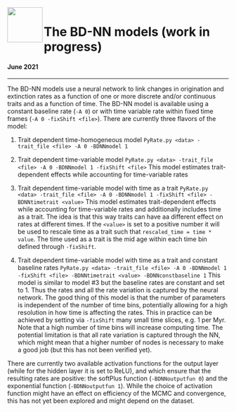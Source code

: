 <img src="https://github.com/dsilvestro/PyRate/blob/master/pyrate_lib/PyRate_logo1024.png" align="left" width="80">  

# The BD-NN models (work in progress)

#### June 2021
---

The BD-NN models use a neural network to link changes in origination and extinction rates as a function of one or more discrete and/or continuous traits and as a function of time. 
The BD-NN model is available using a constant baseline rate (`-A 0`) or with time variable rate within fixed time frames (`-A 0 -fixShift <file>`).
There are currently three flavors of the model:

1. Trait dependent time-homogeneous model
`PyRate.py <data> -trait_file <file> -A 0 -BDNNmodel 1`

2. Trait dependent time-variable model 
`PyRate.py <data> -trait_file <file> -A 0 -BDNNmodel 1 -fixShift <file>`
This model estimates trait-dependent effects while accounting for time-variable rates

3. Trait dependent time-variable model with time as a trait
`PyRate.py <data> -trait_file <file> -A 0 -BDNNmodel 1 -fixShift <file> -BDNNtimetrait <value>`
This model estimates trait-dependent effects while accounting for time-variable rates and additionally includes time as a trait. The idea is that this way traits can have aa different effect on rates at different times. If the `<value>` is set to a positive number it will be used to rescale time as a trait such that `rescaled_time = time * value`. The time used as a trait is the mid age within each time bin defined through `-fixShift`. 


4. Trait dependent time-variable model with time as a trait and constant baseline rates
`PyRate.py <data> -trait_file <file> -A 0 -BDNNmodel 1 -fixShift <file> -BDNNtimetrait <value> -BDNNconstbaseline 1`
This model is similar to model \#3 but the baseline rates are constant and set to 1. Thus the rates and all the rate variation is captured by the neural network. The good thing of this model is that the number of parameters is independent of the number of time bins, potentially allowing for a high resolution in how time is affecting the rates. 
This in practice can be achieved by setting via `-fixShift` many small time slices, e.g. 1 per Myr. Note that a high number of time bins will increase computing time. 
The potential limitation is that all rate variation is captured through the NN, which might mean that a higher number of nodes is necessary to make a good job (but this has not been verified yet). 

There are currently two available activation functions for the output layer (while for the hidden layer it is set to ReLU), and which ensure that the resulting rates are positive: the softPlus function (`-BDNNoutputfun 0`) and the exponential function (`-BDNNoutputfun 1`). While the choice of activation function might have an effect on efficiency of the MCMC and convergence, this has not yet been explored and might depend on the dataset. 